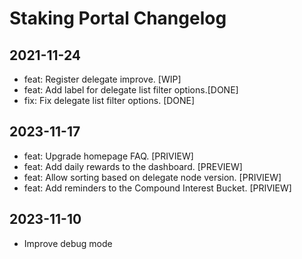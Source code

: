 # Staking Portal Changelog

## 2021-11-24
- feat: Register delegate improve. [WIP]
- feat: Add label for delegate list filter options.[DONE]
- fix: Fix delegate list filter options. [DONE]
## 2023-11-17
- feat: Upgrade homepage FAQ. [PRIVIEW]
- feat: Add daily rewards to the dashboard. [PREVIEW]
- feat: Allow sorting based on delegate node version. [PRIVIEW]
- feat: Add reminders to the Compound Interest Bucket. [PRIVIEW]
## 2023-11-10
- Improve debug mode
